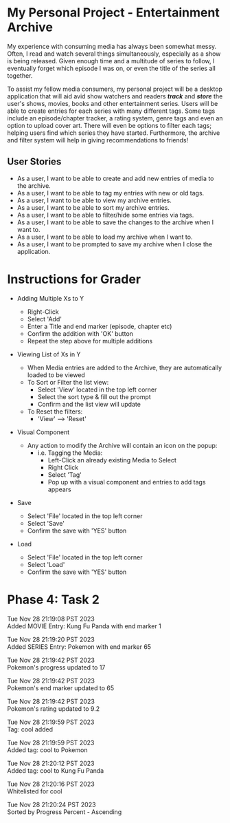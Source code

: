 # My Personal Project - Entertainment Archive

My experience with consuming media has always been somewhat messy. Often, I read and watch
several things simultaneously, especially as a show is being released.
Given enough time and a multitude of series to follow, I eventually forget which episode
I was on, or even the title of the series all together.

To assist my fellow media consumers, my personal project will be a desktop application that will
aid avid show watchers and readers **_track_** and **_store_** the user's shows, movies,
books and other entertainment series. Users will be able to create entries for each series with many different tags.
Some tags include an episode/chapter tracker, a rating system, genre tags and even an option to
upload cover art. There will even be options to filter each tags; helping users find which series they have
started. Furthermore, the archive and filter system will help in giving recommendations to
friends!

## User Stories

- As a user, I want to be able to create and add new entries of media to the archive.
- As a user, I want to be able to tag my entries with new or old tags.
- As a user, I want to be able to view my archive entries.
- As a user, I want to be able to sort my archive entries.
- As a user, I want to be able to filter/hide some entries via tags.
- As a user, I want to be able to save the changes to the archive when I want to.
- As a user, I want to be able to load my archive when I want to.
- As a user, I want to be prompted to save my archive when I close the application.

# Instructions for Grader

- Adding Multiple Xs to Y
    - Right-Click
    - Select 'Add'
    - Enter a Title and end marker (episode, chapter etc)
    - Confirm the addition with 'OK' button
    - Repeat the step above for multiple additions


- Viewing List of Xs in Y
    - When Media entries are added to the Archive, they are automatically loaded to be viewed
    - To Sort or Filter the list view:
      - Select 'View' located in the top left corner
      - Select the sort type & fill out the prompt
      - Confirm and the list view will update
    - To Reset the filters:
      - 'View' --> 'Reset'


- Visual Component
  - Any action to modify the Archive will contain an icon on the popup:
    - i.e. Tagging the Media:
      - Left-Click an already existing Media to Select
      - Right Click
      - Select 'Tag'
      - Pop up with a visual component and entries to add tags appears


- Save
    - Select 'File' located in the top left corner
    - Select 'Save'
    - Confirm the save with 'YES' button


- Load
    - Select 'File' located in the top left corner
    - Select 'Load'
    - Confirm the save with 'YES' button 


# Phase 4: Task 2
Tue Nov 28 21:19:08 PST 2023  
Added MOVIE Entry: Kung Fu Panda with end marker 1

Tue Nov 28 21:19:20 PST 2023  
Added SERIES Entry: Pokemon with end marker 65

Tue Nov 28 21:19:42 PST 2023  
Pokemon's progress updated to 17

Tue Nov 28 21:19:42 PST 2023  
Pokemon's end marker updated to 65

Tue Nov 28 21:19:42 PST 2023  
Pokemon's rating updated to 9.2

Tue Nov 28 21:19:59 PST 2023  
Tag: cool added

Tue Nov 28 21:19:59 PST 2023  
Added tag: cool to Pokemon

Tue Nov 28 21:20:12 PST 2023  
Added tag: cool to Kung Fu Panda

Tue Nov 28 21:20:16 PST 2023  
Whitelisted for cool

Tue Nov 28 21:20:24 PST 2023  
Sorted by Progress Percent - Ascending

